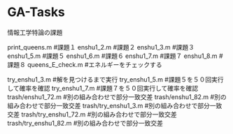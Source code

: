 # GA-Tasks
情報工学特論の課題

print_queens.m #課題１
enshu1_2.m #課題２
enshu1_3.m #課題３
enshu1_5.m #課題５
enshu1_6.m #課題６
enshu1_7.m #課題７
enshu1_8.m #課題８
queens_E_check.m #エネルギーをチェックする

try_enshu1_3.m #解を見つけるまで実行
try_enshu1_5.m #課題５を５０回実行して確率を確認
try_enshu1_7.m #課題７を５０回実行して確率を確認
trash/enshu1_72.m #別の組み合わせで部分一致交差
trash/enshu1_82.m #別の組み合わせで部分一致交差
trash/try_enshu1_3.m #別の組み合わせで部分一致交差
trash/try_enshu1_72.m #別の組み合わせで部分一致交差
trash/try_enshu1_82.m #別の組み合わせで部分一致交差
